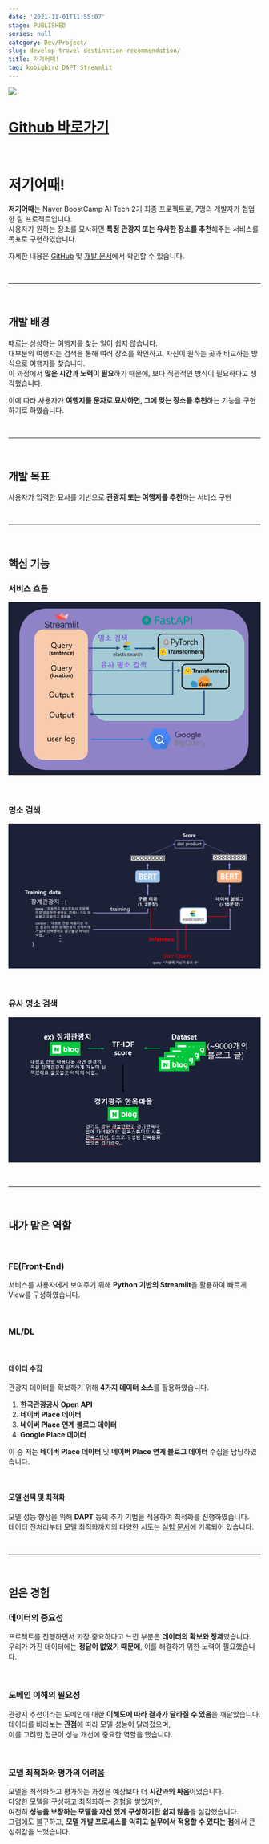 ```yaml
---
date: '2021-11-01T11:55:07'
stage: PUBLISHED
series: null
category: Dev/Project/
slug: develop-travel-destination-recommendation/
title: 저기어때!
tag: kobigbird DAPT Streamlit
---
```


![](https://camo.githubusercontent.com/9c6fca774b473f7892957198d72101d75bb8ea6effc0e719a7b24a043f70085e/68747470733a2f2f692e696d6775722e636f6d2f313069386572622e706e67)

# [Github 바로가기](https://github.com/boostcampaitech2/final-project-level3-nlp-11)

<br/>

# 저기어때!

**저기어때**는 Naver BoostCamp AI Tech 2기 최종 프로젝트로, 7명의 개발자가 협업한 팀 프로젝트입니다.  
사용자가 원하는 장소를 묘사하면 **특정 관광지 또는 유사한 장소를 추천**해주는 서비스를 목표로 구현하였습니다.

자세한 내용은 [GitHub](https://github.com/boostcampaitech2/final-project-level3-nlp-11) 및 [개발 문서](https://github.com/boostcampaitech2/final-project-level3-nlp-11/wiki/실험일지)에서 확인할 수 있습니다.

<br/>

---

<br/>

## 개발 배경

때로는 상상하는 여행지를 찾는 일이 쉽지 않습니다.  
대부분의 여행자는 검색을 통해 여러 장소를 확인하고, 자신이 원하는 곳과 비교하는 방식으로 여행지를 찾습니다.  
이 과정에서 **많은 시간과 노력이 필요**하기 때문에, 보다 직관적인 방식이 필요하다고 생각했습니다.

이에 따라 사용자가 **여행지를 문자로 묘사하면, 그에 맞는 장소를 추천**하는 기능을 구현하기로 하였습니다.

<br/>

---

<br/>

## 개발 목표

사용자가 입력한 묘사를 기반으로 **관광지 또는 여행지를 추천**하는 서비스 구현

<br/>

---

<br/>

## 핵심 기능

### **서비스 흐름**

![Service Flow](assets/develop-travel-destination-recommendation/20221012171614708.png)

<br/>

### **명소 검색**

![명소 검색](assets/develop-travel-destination-recommendation/20221012171702884.png)

<br/>

### **유사 명소 검색**

![유사 명소 검색](assets/develop-travel-destination-recommendation/20221012171803834.png)

<br/>

---

<br/>

## 내가 맡은 역할

<br/>

### **FE(Front-End)**

서비스를 사용자에게 보여주기 위해 **Python 기반의 Streamlit**을 활용하여 빠르게 View를 구성하였습니다.

<br/>

### **ML/DL**

<br/>

#### **데이터 수집**

관광지 데이터를 확보하기 위해 **4가지 데이터 소스**를 활용하였습니다.

1. **한국관광공사 Open API**
2. **네이버 Place 데이터**
3. **네이버 Place 연계 블로그 데이터**
4. **Google Place 데이터**

이 중 저는 **네이버 Place 데이터** 및 **네이버 Place 연계 블로그 데이터** 수집을 담당하였습니다.

<br/>

#### **모델 선택 및 최적화**

모델 성능 향상을 위해 **DAPT** 등의 추가 기법을 적용하여 최적화를 진행하였습니다.  
데이터 전처리부터 모델 최적화까지의 다양한 시도는 [실험 문서](https://github.com/boostcampaitech2/final-project-level3-nlp-11/wiki/%EC%8B%A4%ED%97%98%EC%9D%BC%EC%A7%80)에 기록되어 있습니다.

<br/>

---

<br/>

## 얻은 경험

### **데이터의 중요성**

프로젝트를 진행하면서 가장 중요하다고 느낀 부분은 **데이터의 확보와 정제**였습니다.  
우리가 가진 데이터에는 **정답이 없었기 때문에**, 이를 해결하기 위한 노력이 필요했습니다.

<br/>

### **도메인 이해의 필요성**

관광지 추천이라는 도메인에 대한 **이해도에 따라 결과가 달라질 수 있음**을 깨달았습니다.  
데이터를 바라보는 **관점**에 따라 모델 성능이 달라졌으며,  
이를 고려한 접근이 성능 개선에 중요한 역할을 했습니다.

<br/>

### **모델 최적화와 평가의 어려움**

모델을 최적화하고 평가하는 과정은 예상보다 더 **시간과의 싸움**이었습니다.  
다양한 모델을 구성하고 최적화하는 경험을 쌓았지만,  
여전히 **성능을 보장하는 모델을 자신 있게 구성하기란 쉽지 않음**을 실감했습니다.  
그럼에도 불구하고, **모델 개발 프로세스를 익히고 실무에서 적용할 수 있다는 점**에서 큰 성취감을 느꼈습니다.
